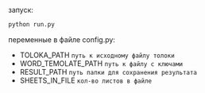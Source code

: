 запуск:
```bash
python run.py
 ```

переменные в файле config.py:
- TOLOKA_PATH `путь к исходному файлу толоки`
- WORD_TEMOLATE_PATH `путь к файлу с ключами`
- RESULT_PATH `путь папки для сохранения результата`
- SHEETS_IN_FILE `кол-во листов в файле`